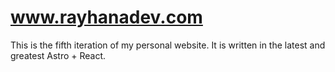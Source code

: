 # www.rayhanadev.com

This is the fifth iteration of my personal website. It is written in the latest and greatest
Astro + React.